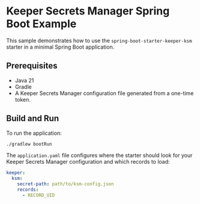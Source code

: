 # Keeper Secrets Manager Spring Boot Example

This sample demonstrates how to use the `spring-boot-starter-keeper-ksm` starter
in a minimal Spring Boot application.

## Prerequisites

- Java 21
- Gradle
- A Keeper Secrets Manager configuration file generated from a one-time token.

## Build and Run

To run the application:

```bash
./gradlew bootRun
```

The `application.yaml` file configures where the starter should look for your
Keeper Secrets Manager configuration and which records to load:

```yaml
keeper:
  ksm:
    secret-path: path/to/ksm-config.json
    records:
      - RECORD_UID
```
